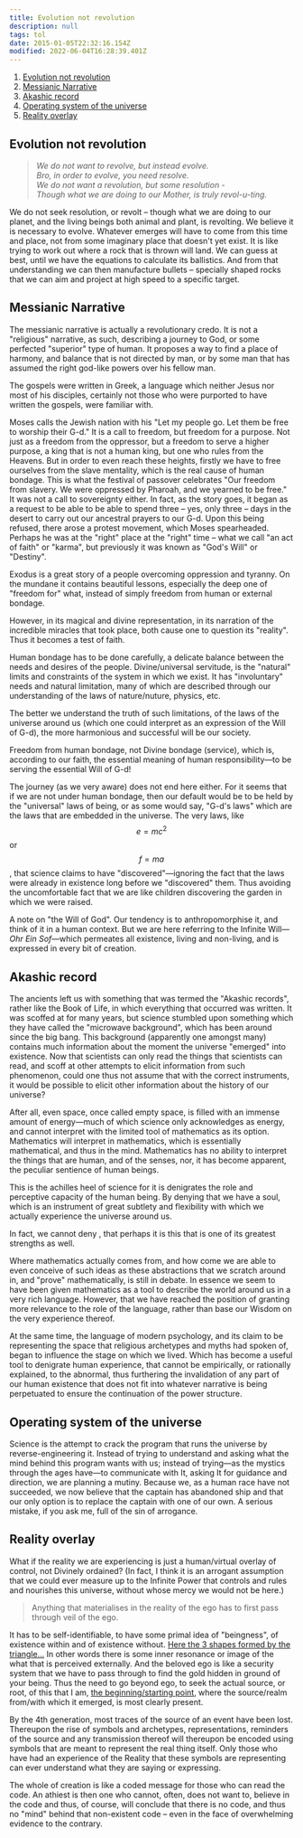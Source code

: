 ```yaml
---
title: Evolution not revolution
description: null
tags: tol
date: 2015-01-05T22:32:16.154Z
modified: 2022-06-04T16:28:39.401Z
---
```


1. [Evolution not revolution](#evolution-not-revolution)
2. [Messianic Narrative](#messianic-narrative)
3. [Akashic record](#akashic-record)
4. [Operating system of the universe](#operating-system-of-the-universe)
5. [Reality overlay](#reality-overlay)

## Evolution not revolution

<blockquote style="font-style: italic; margin-left: 2rem">
We do not want to revolve, but instead evolve.<br />
Bro, in order to evolve, you need resolve.<br />
We do not want a revolution, but some resolution -<br />
Though what we are doing to our Mother, is truly revol-u-ting.
</blockquote>

We do not seek resolution, or revolt – though what we are doing to our planet, and the living beings both animal and plant, is revolting. We believe it is necessary to evolve. Whatever emerges will have to come from this time and place, not from some imaginary place that doesn't yet exist. It is like trying to work out where a rock that is thrown will land. We can guess at best, until we have the equations to calculate its ballistics. And from that understanding we can then manufacture bullets – specially shaped rocks that we can aim and project at high speed to a specific target.

## Messianic Narrative

The messianic narrative is actually a revolutionary credo. It is not a "religious" narrative, as such, describing a journey to God, or some perfected "superior" type of human. It proposes a way to find a place of harmony, and balance that is not directed by man, or by some man that has assumed the right god-like powers over his fellow man.

The gospels were written in Greek, a language which neither Jesus nor most of his disciples, certainly not those who were purported to have written the gospels, were familiar with.

Moses calls the Jewish nation with his "Let my people go. Let them be free to worship their G-d." It is a call to freedom, but freedom for a purpose. Not just as a freedom from the oppressor, but a freedom to serve a higher purpose, a king that is not a human king, but one who rules from the Heavens. But in order to even reach these heights, firstly we have to free ourselves from the slave mentality, which is the real cause of human bondage. This is what the festival of passover celebrates "Our freedom from slavery. We were oppressed by Pharoah, and we yearned to be free." It was not a call to sovereignty either. In fact, as the story goes, it began as a request to be able to be able to spend three – yes, only three – days in the desert to carry out our ancestral prayers to our G-d. Upon this being refused, there arose a protest movement, which Moses spearheaded. Perhaps he was at the "right" place at the "right" time – what we call "an act of faith" or "karma", but previously it was known as "God's Will" or "Destiny".

Exodus is a great story of a people overcoming oppression and tyranny. On the mundane it contains beautiful lessons, especially the deep one of "freedom for" what, instead of simply freedom from human or external bondage.

However, in its magical and divine representation, in its narration of the incredible miracles that took place, both cause one to question its "reality". Thus it becomes a test of faith.

Human bondage has to be done carefully, a delicate balance between the needs and desires of the people. Divine/universal servitude, is the "natural" limits and constraints of the system in which we exist. It has "involuntary" needs and natural limitation, many of which are described through our understanding of the laws of nature/nuture, physics, etc.

The better we understand the truth of such limitations, of the laws of the universe around us (which one could interpret as an expression of the Will of G-d), the more harmonious and successful will be our society.

Freedom from human bondage, not Divine bondage (service), which is, according to our faith, the essential meaning of human responsibility&mdash;to be serving the essential Will of G-d!

The journey (as we very aware) does not end here either. For it seems that if we are not under human bondage, then our default would be to be held by the "universal" laws of being, or as some would say, "G-d's laws" which are the laws that are embedded in the universe. The very laws, like $$e = mc^2$$ or $$f = ma$$, that science claims to have "discovered"&mdash;ignoring the fact that the laws were already in existence long before we "discovered" them. Thus avoiding the uncomfortable fact that we are like children discovering the garden in which we were raised.

A note on "the Will of God". Our tendency is to anthropomorphise it, and think of it in a human context. But we are here referring to the Infinite Will&mdash;_Ohr Ein Sof_&mdash;which permeates all existence, living and non-living, and is expressed in every bit of creation.

## Akashic record

The ancients left us with something that was termed the "Akashic records", rather like the Book of Life, in which everything that occurred was written. It was scoffed at for many years, but science stumbled upon something which they have called the "microwave background", which has been around since the big bang. This background (apparently one amongst many) contains much information about the moment the universe "emerged" into existence. Now that scientists can only read the things that scientists can read, and scoff at other attempts to elicit information from such phenomenon, could one thus not assume that with the correct instruments, it would be possible to elicit other information about the history of our universe?

After all, even space, once called empty space, is filled with an immense amount of energy&mdash;much of which science only acknowledges as energy, and cannot interpret with the limited tool of mathematics as its option. Mathematics will interpret in mathematics, which is essentially mathematical, and thus in the mind. Mathematics has no ability to interpret the things that are human, and of the senses, nor, it has become apparent, the peculiar sentience of human beings.

This is the achilles heel of science for it is denigrates the role and perceptive capacity of the human being. By denying that we have a soul, which is an instrument of great subtlety and flexibility with which we actually experience the universe around us.

In fact, we cannot deny , that perhaps it is this that is one of its greatest strengths as well.

Where mathematics actually comes from, and how come we are able to even conceive of such ideas as these abstractions that we scratch around in, and "prove" mathematically, is still in debate. In essence we seem to have been given mathematics as a tool to describe the world around us in a very rich language. However, that we have reached the position of granting more relevance to the role of the language, rather than base our Wisdom on the very experience thereof.

At the same time, the language of modern psychology, and its claim to be representing the space that religious archetypes and myths had spoken of, began to influence the stage on which we lived. Which has become a useful tool to denigrate human experience, that cannot be empirically, or rationally explained, to the abnormal, thus furthering the invalidation of any part of our human existence that does not fit into whatever narrative is being perpetuated to ensure the continuation of the power structure.

## Operating system of the universe

Science is the attempt to crack the program that runs the universe by reverse-engineering it. Instead of trying to understand and asking what the mind behind this program wants with us; instead of trying&mdash;as the mystics through the ages have&mdash;to communicate with It, asking It for guidance and direction, we are planning a mutiny. Because we, as a human race have not succeeded, we now believe that the captain has abandoned ship and that our only option is to replace the captain with one of our own. A serious mistake, if you ask me, full of the sin of arrogance.

## Reality overlay

What if the reality we are experiencing is just a human/virtual overlay of control, not Divinely ordained? (In fact, I think it is an arrogant assumption that we could ever measure up to the Infinite Power that controls and rules and nourishes this universe, without whose mercy we would not be here.)

> Anything that materialises in the reality of the ego has to first pass through veil of the ego.

It has to be self-identifiable, to have some primal idea of "beingness", of existence within and of existence without. [Here the 3 shapes formed by the triangle...](/posts/qkab/trinity/) In other words there is some inner resonance or image of the what that is perceived externally. And the beloved ego is like a security system that we have to pass through to find the gold hidden in ground of your being. Thus the need to go beyond ego, to seek the actual source, or root, of this that I am, [the beginning/starting point](/posts/qkab/in_the_beginning/), where the source/realm from/with which it emerged, is most clearly present.

By the 4th generation, most traces of the source of an event have been lost. Thereupon the rise of symbols and archetypes, representations, reminders of the source and any transmission thereof will thereupon be encoded using symbols that are meant to represent the real thing itself. Only those who have had an experience of the Reality that these symbols are representing can ever understand what they are saying or expressing.

The whole of creation is like a coded message for those who can read the code. An athiest is then one who cannot, often, does not want to, believe in the code and thus, of course, will conclude that there is no code, and thus no "mind" behind that non-existent code – even in the face of overwhelming evidence to the contrary.
